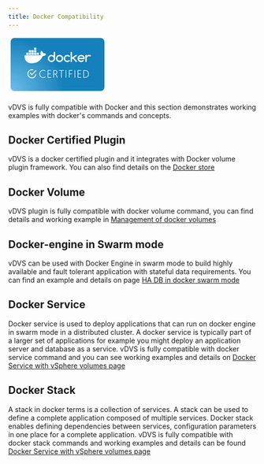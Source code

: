 ```yaml
---
title: Docker Compatibility
---
```

![Image](images/docker-cert.jpeg)

vDVS is fully compatible with Docker and this section demonstrates working examples with docker's commands and concepts.

## Docker Certified Plugin
vDVS is a docker certified plugin and it integrates with Docker volume plugin framework. You can also find details on the [Docker store](https://store.docker.com/plugins/vsphere-docker-volume-service)

## Docker Volume

vDVS plugin is fully compatible with docker volume command, you can find details and working example in [Management of docker volumes](http://vmware.github.io/docker-volume-vsphere/documentation/docker-volume-cli.html)

## Docker-engine in Swarm mode

vDVS can be used with Docker Engine in swarm mode to build highly available and fault tolerant application with stateful data requirements. You can find an example and details on page [HA DB in docker swarm mode](http://vmware.github.io/docker-volume-vsphere/documentation/demo-ha-swarm.html)

## Docker Service

Docker service is used to deploy applications that can run on docker engine in swarm mode in a distributed cluster. A docker service is typically part of a larger set of applications for example you might deploy an application server and database as a service. vDVS is fully compatible with docker service command and you can see working examples and details on [Docker Service with vSphere volumes page](http://vmware.github.io/docker-volume-vsphere/documentation/docker-service.html)

## Docker Stack

A stack in docker terms is a collection of services. A stack can be used to define a complete application composed of multiple services. Docker stack enables defining dependencies between services, configuration parameters in one place for a complete application. vDVS is fully compatible with docker stack commands and working examples and details can be found [Docker Service with vSphere volumes page](http://vmware.github.io/docker-volume-vsphere/documentation/docker-stacks.html)

